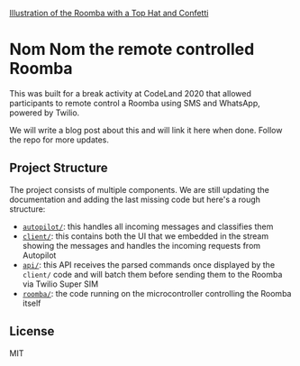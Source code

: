 [Illustration of the Roomba with a Top Hat and Confetti](./nom-nom-blue-confetti.png)

# Nom Nom the remote controlled Roomba

This was built for a break activity at CodeLand 2020 that allowed participants to remote control a Roomba using SMS and WhatsApp, powered by Twilio.

We will write a blog post about this and will link it here when done. Follow the repo for more updates.

## Project Structure

The project consists of multiple components. We are still updating the documentation and adding the last missing code but here's a rough structure:

- [`autopilot/`](autopilot): this handles all incoming messages and classifies them
- [`client/`](client): this contains both the UI that we embedded in the stream showing the messages and handles the incoming requests from Autopilot
- [`api/`](api): this API receives the parsed commands once displayed by the `client/` code and will batch them before sending them to the Roomba via Twilio Super SIM
- [`roomba/`](roomba): the code running on the microcontroller controlling the Roomba itself

## License

MIT
